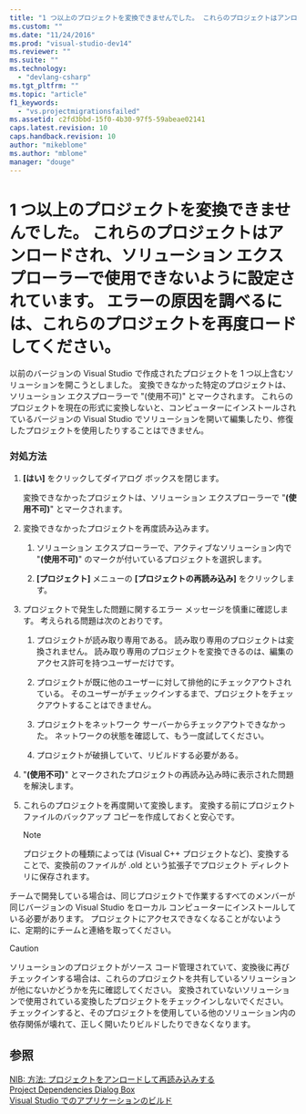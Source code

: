 ```yaml
---
title: "1 つ以上のプロジェクトを変換できませんでした。 これらのプロジェクトはアンロードされ、ソリューション エクスプローラーで使用できないように設定されています。 エラーの原因を調べるには、これらのプロジェクトを再度ロードしてください。 | Microsoft Docs"
ms.custom: ""
ms.date: "11/24/2016"
ms.prod: "visual-studio-dev14"
ms.reviewer: ""
ms.suite: ""
ms.technology: 
  - "devlang-csharp"
ms.tgt_pltfrm: ""
ms.topic: "article"
f1_keywords: 
  - "vs.projectmigrationsfailed"
ms.assetid: c2fd3bbd-15f0-4b30-97f5-59abeae02141
caps.latest.revision: 10
caps.handback.revision: 10
author: "mikeblome"
ms.author: "mblome"
manager: "douge"
---
```

# 1 つ以上のプロジェクトを変換できませんでした。 これらのプロジェクトはアンロードされ、ソリューション エクスプローラーで使用できないように設定されています。 エラーの原因を調べるには、これらのプロジェクトを再度ロードしてください。
以前のバージョンの Visual Studio で作成されたプロジェクトを 1 つ以上含むソリューションを開こうとしました。 変換できなかった特定のプロジェクトは、ソリューション エクスプローラーで "\(使用不可\)" とマークされます。 これらのプロジェクトを現在の形式に変換しないと、コンピューターにインストールされているバージョンの Visual Studio でソリューションを開いて編集したり、修復したプロジェクトを使用したりすることはできません。  
  
### 対処方法  
  
1.  **\[はい\]** をクリックしてダイアログ ボックスを閉じます。  
  
     変換できなかったプロジェクトは、ソリューション エクスプローラーで "**\(使用不可\)**" とマークされます。  
  
2.  変換できなかったプロジェクトを再度読み込みます。  
  
    1.  ソリューション エクスプローラーで、アクティブなソリューション内で "**\(使用不可\)**" のマークが付いているプロジェクトを選択します。  
  
    2.  **\[プロジェクト\]** メニューの **\[プロジェクトの再読み込み\]** をクリックします。  
  
3.  プロジェクトで発生した問題に関するエラー メッセージを慎重に確認します。 考えられる問題は次のとおりです。  
  
    1.  プロジェクトが読み取り専用である。 読み取り専用のプロジェクトは変換されません。 読み取り専用のプロジェクトを変換できるのは、編集のアクセス許可を持つユーザーだけです。  
  
    2.  プロジェクトが既に他のユーザーに対して排他的にチェックアウトされている。 そのユーザーがチェックインするまで、プロジェクトをチェックアウトすることはできません。  
  
    3.  プロジェクトをネットワーク サーバーからチェックアウトできなかった。 ネットワークの状態を確認して、もう一度試してください。  
  
    4.  プロジェクトが破損していて、リビルドする必要がある。  
  
4.  "**\(使用不可\)**" とマークされたプロジェクトの再読み込み時に表示された問題を解決します。  
  
5.  これらのプロジェクトを再度開いて変換します。 変換する前にプロジェクト ファイルのバックアップ コピーを作成しておくと安心です。  
  
    > [!NOTE]
    >  プロジェクトの種類によっては \(Visual C\+\+ プロジェクトなど\)、変換することで、変換前のファイルが .old という拡張子でプロジェクト ディレクトリに保存されます。  
  
 チームで開発している場合は、同じプロジェクトで作業するすべてのメンバーが同じバージョンの Visual Studio をローカル コンピューターにインストールしている必要があります。 プロジェクトにアクセスできなくなることがないように、定期的にチームと連絡を取ってください。  
  
> [!CAUTION]
>  ソリューションのプロジェクトがソース コード管理されていて、変換後に再びチェックインする場合は、これらのプロジェクトを共有しているソリューションが他にないかどうかを先に確認してください。 変換されていないソリューションで使用されている変換したプロジェクトをチェックインしないでください。 チェックインすると、そのプロジェクトを使用している他のソリューション内の依存関係が壊れて、正しく開いたりビルドしたりできなくなります。  
  
## 参照  
 [NIB: 方法: プロジェクトをアンロードして再読み込みする](http://msdn.microsoft.com/ja-jp/abc0155b-8fcb-4ffc-95b6-698518a7100b)   
 [Project Dependencies Dialog Box](http://msdn.microsoft.com/ja-jp/d66e48c3-3722-40dd-99b4-53d93cac128e)   
 [Visual Studio でのアプリケーションのビルド](../ide/compiling-and-building-in-visual-studio.md)
